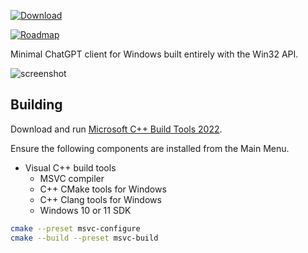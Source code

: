 [![Download](https://img.shields.io/github/v/release/gpt32/application?sort=semver&style=for-the-badge&logo=github&label=Download%20Exe)](https://github.com/gpt32/application/releases/latest/download/gpt32.exe)

[![Roadmap](https://img.shields.io/badge/view_the-roadmap-blue?style=for-the-badge&logo=rocket&logoColor=white)](https://github.com/GPT32/application/milestones)

Minimal ChatGPT client for Windows built entirely with the Win32 API.

![screenshot](https://raw.githubusercontent.com/GPT32/.github/refs/heads/main/assets/demo.gif)

## Building

Download and run [Microsoft C++ Build Tools 2022](https://visualstudio.microsoft.com/visual-cpp-build-tools/).

Ensure the following components are installed from the Main Menu.

- Visual C++ build tools
  - MSVC compiler
  - C++ CMake tools for Windows
  - C++ Clang tools for Windows
  - Windows 10 or 11 SDK

```bash
cmake --preset msvc-configure
cmake --build --preset msvc-build
```
